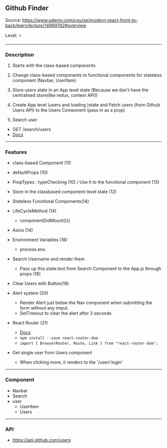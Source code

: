 ## Github Finder

Source: https://www.udemy.com/course/modern-react-front-to-back/learn/lecture/14969762#overview

Level: ⭐️

---

### Description

1. Starts with the class-based components
2. Change class-based components to functional components for stateless component (Navbar, UserItem)
3. Store users state in an App level state (Because we don't have the centralised store(like redux, context API))

4. Create App level (users and loading )state and Fetch users (from Github Users API) to the Users Component (pass in as a prop)

5. Search user

- GET /search/users
- [Docs](https://developer.github.com/v3/search/#search-users)

---

### Features

- class-based Component (11)
- defaultProps (10)
- PropTypes : typeChecking (10) / Use it to the functional component (13)
- Store in the classbased component-level state (12)
- Stateless Functional Components(14)

- LifeCycleMethod (14)
  - componentDidMount(){}
- Axios (14)
- Environment Variables (16)

  - process.env.

- Search Username and render them
  - Pass up this.state.text from Search Component to the App.js through props (18)
- Clear Users with Button(19)
- Alert system (20)
  - Render Alert just below the Nav component when submitting the form without any imput.
  - SetTimeout to clear the alert after 3 seconds
- React Router (21)

  - [Docs](https://www.npmjs.com/package/react-router-dom)
  - `npm install --save react-router-dom`
  - `import { BrowserRouter, Route, Link } from "react-router-dom";`

- Get single user from Users component
  - When clicking more, it renders to the '/user/:login'

---

### Component

- Navbar
- Search
- user
  - UserItem
  - Users

---

### API

- https://api.github.com/users

